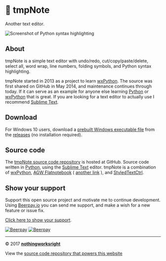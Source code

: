 # 📓 tmpNote  

Another text editor.  

![Screenshot of Python syntax highlighting](https://raw.githubusercontent.com/wiki/nothingworksright/tmpNote/tmpNote_screenshot_pythonSyntaxHighlighting.png)  

## About  

tmpNote is a simple text editor with undo/redo, cut/copy/paste/delete, select all, word wrap, line numbers, folding symbols, and Python syntax highlighting.  

tmpNote started in 2013 as a project to learn [wxPython](http://www.wxpython.org/). The source was first shared on GitHub in May 2014, and maintenance continues through today. If it can serve as an example for anyone else learning [Python](https://www.python.org/) or [wxPython](http://www.wxpython.org/) that is great. If you are looking for a text editor to actually use I recommend [Sublime Text](http://www.sublimetext.com/).  

## Download  

For Windows 10 users, download a [prebuilt Windows executable file](https://github.com/nothingworksright/tmpNote/releases/download/v0.0.1/tmpNote.exe) from the [releases](https://github.com/nothingworksright/tmpNote/releases) (no installation required).  

## Source code  

The [tmpNote source code repository](https://github.com/nothingworksright/tmpNote) is hosted at GitHub. Source code written in [Python](https://www.python.org/), using the [Sublime Text](http://www.sublimetext.com/) editor. tmpNote is a combination of [wxPython](http://www.wxpython.org/), [AGW Flatnotebook](http://svn.wxwidgets.org/svn/wx/wxPython/3rdParty/AGW/agw/flatnotebook.py) ( [another link](https://docs.wxpython.org/wx.lib.agw.flatnotebook.html#module-wx.lib.agw.flatnotebook) ), and [StyledTextCtrl](https://docs.wxpython.org/wx.stc.StyledTextCtrl.html#wx.stc.StyledTextCtrl).  

## Show your support  

Support this open source project and motivate me to continue development. Using [Beerpay.io](https://beerpay.io/nothingworksright/tmpNote?focus=wish) you can send me support, and make a wish for a new feature or issue fix.  

[Click here to show your support](https://beerpay.io/nothingworksright/tmpNote?focus=wish).  

[![Beerpay](https://beerpay.io/nothingworksright/tmpNote/badge.svg?style=beer)](https://beerpay.io/nothingworksright/tmpNote)  [![Beerpay](https://beerpay.io/nothingworksright/tmpNote/make-wish.svg?style=flat)](https://beerpay.io/nothingworksright/tmpNote?focus=wish)  

___

© 2017 [__nothingworksright__](https://github.com/nothingworksright)  

View the [source code repository that powers this website](https://github.com/nothingworksright/tmpnote_website)  

